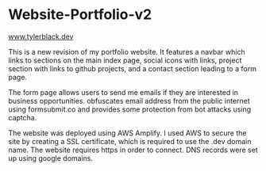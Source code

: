 # Website-Portfolio-v2

www.tylerblack.dev

This is a new revision of my portfolio website. It features a navbar which links to sections on the main index page, social icons with links, project section with links to github projects, and a contact section leading to a form page.

The form page allows users to send me emails if they are interested in business opportunities. obfuscates email address from the public internet using formsubmit.co and provides some protection from bot attacks using captcha.

The website was deployed using AWS Amplify. I used AWS to secure the site by creating a SSL certificate, which is required to use the .dev domain name. The website requires https in order to connect. DNS records were set up using google domains.
